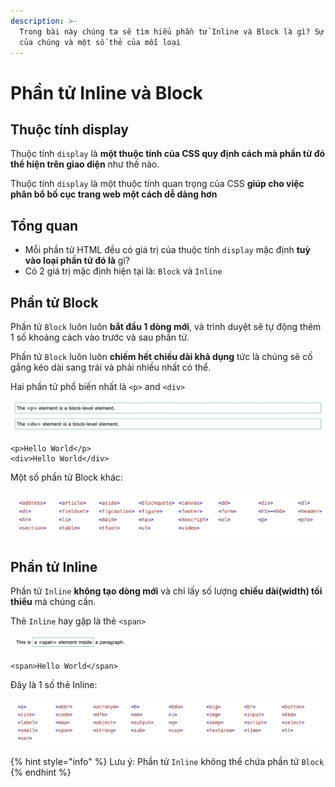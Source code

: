 ```yaml
---
description: >-
  Trong bài này chúng ta sẽ tìm hiểu phần tử Inline và Block là gì? Sự khác nhau
  của chúng và một số thẻ của mỗi loại
---
```


# Phần tử Inline và Block

## Thuộc tính display

Thuộc tính `display` là **một thuộc tính của CSS quy định cách mà phần tử đó thể hiện trên giao diện** như thế nào.

Thuộc tính `display` là một thuộc tính quan trọng của CSS **giúp cho việc phân bổ bố cục trang web một cách dễ dàng hơn**

## Tổng quan

* Mỗi phần tử HTML đều có giá trị của thuộc tính `display` mặc định **tuỳ vào loại phần tử đó là** gì?&#x20;
* Có 2 giá trị mặc định hiện tại là: `Block` và `Inline`

## Phần tử Block

Phần tử `Block` luôn luôn **bắt đầu 1 dòng mới**, và trình duyệt sẽ tự động thêm 1 số khoảng cách vào trước và sau phần tử.

Phần tử `Block` luôn luôn **chiếm hết chiều dài khả dụng** tức là chúng sẽ cố gắng kéo dài sang trái và phải nhiều nhất có thể.

Hai phần tử phổ biến nhất là `<p>` and `<div>`

![](<../../.gitbook/assets/image (69).png>)

```markup
<p>Hello World</p>
<div>Hello World</div>
```

&#x20;Một số phần tử Block khác:

![Các thẻ HTML Block](<../../.gitbook/assets/image (68).png>)

## Phần tử Inline

Phần tử `Inline` **không tạo dòng mới** và chỉ lấy số lượng **chiều dài(width) tối thiểu** mà chúng cần.

Thẻ `Inline` hay gặp là thẻ `<span>`

![](<../../.gitbook/assets/image (58).png>)

```markup
<span>Hello World</span>
```

Đây là 1 số thẻ Inline:

![](<../../.gitbook/assets/image (52).png>)

{% hint style="info" %}
Lưu ý: Phần tử `Inline` không thể chứa phần tử `Block`
{% endhint %}

